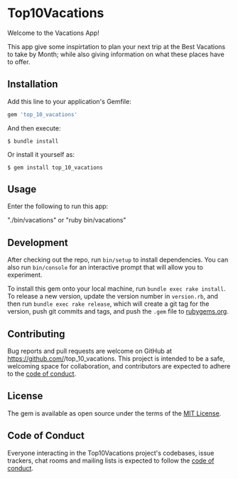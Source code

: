 # Top10Vacations

Welcome to the Vacations App!

This app give some inspirtation to plan your next trip at the Best Vacations to take by Month; while also giving information on what these places have to offer.

## Installation

Add this line to your application's Gemfile:

```ruby
gem 'top_10_vacations'
```

And then execute:

    $ bundle install

Or install it yourself as:

    $ gem install top_10_vacations

## Usage

Enter the following to run this app:

 "./bin/vacations" or "ruby bin/vacations"

## Development

After checking out the repo, run `bin/setup` to install dependencies. You can also run `bin/console` for an interactive prompt that will allow you to experiment.

To install this gem onto your local machine, run `bundle exec rake install`. To release a new version, update the version number in `version.rb`, and then run `bundle exec rake release`, which will create a git tag for the version, push git commits and tags, and push the `.gem` file to [rubygems.org](https://rubygems.org).

## Contributing

Bug reports and pull requests are welcome on GitHub at https://github.com/<samara-amanda>/top_10_vacations. This project is intended to be a safe, welcoming space for collaboration, and contributors are expected to adhere to the [code of conduct](https://github.com/<samara-amanda>/top_10_vacations/blob/master/CODE_OF_CONDUCT.md).


## License

The gem is available as open source under the terms of the [MIT License](https://opensource.org/licenses/MIT).

## Code of Conduct

Everyone interacting in the Top10Vacations project's codebases, issue trackers, chat rooms and mailing lists is expected to follow the [code of conduct](https://github.com/<samara-amanda>/top_10_vacations/blob/master/CODE_OF_CONDUCT.md).

